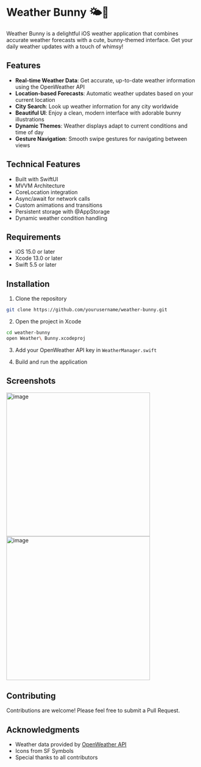 # Weather Bunny 🌤️🐰

Weather Bunny is a delightful iOS weather application that combines accurate weather forecasts with a cute, bunny-themed interface. Get your daily weather updates with a touch of whimsy!

## Features

- **Real-time Weather Data**: Get accurate, up-to-date weather information using the OpenWeather API
- **Location-based Forecasts**: Automatic weather updates based on your current location
- **City Search**: Look up weather information for any city worldwide
- **Beautiful UI**: Enjoy a clean, modern interface with adorable bunny illustrations
- **Dynamic Themes**: Weather displays adapt to current conditions and time of day
- **Gesture Navigation**: Smooth swipe gestures for navigating between views

## Technical Features

- Built with SwiftUI
- MVVM Architecture
- CoreLocation integration
- Async/await for network calls
- Custom animations and transitions
- Persistent storage with @AppStorage
- Dynamic weather condition handling

## Requirements

- iOS 15.0 or later
- Xcode 13.0 or later
- Swift 5.5 or later

## Installation

1. Clone the repository
```bash
git clone https://github.com/yourusername/weather-bunny.git
```

2. Open the project in Xcode
```bash
cd weather-bunny
open Weather\ Bunny.xcodeproj
```

3. Add your OpenWeather API key in `WeatherManager.swift`

4. Build and run the application

## Screenshots

<img width="377" alt="image" src="https://github.com/user-attachments/assets/a0dd6ed8-9cb5-4869-be56-02ab530512b6" />


<img width="377" alt="image" src="https://github.com/user-attachments/assets/46629857-f48d-417f-a72b-393343131d27" />



## Contributing

Contributions are welcome! Please feel free to submit a Pull Request.


## Acknowledgments

- Weather data provided by [OpenWeather API](https://openweathermap.org/api)
- Icons from SF Symbols
- Special thanks to all contributors

